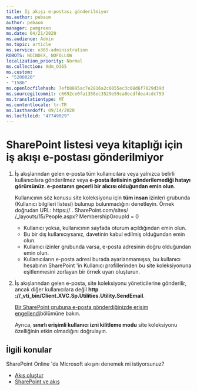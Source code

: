 ```yaml
---
title: İş akışı e-postası gönderilmiyor
ms.author: pebaum
author: pebaum
manager: pamgreen
ms.date: 04/21/2020
ms.audience: Admin
ms.topic: article
ms.service: o365-administration
ROBOTS: NOINDEX, NOFOLLOW
localization_priority: Normal
ms.collection: Adm_O365
ms.custom:
- "5200020"
- "1586"
ms.openlocfilehash: 7efb8895ac7e2816a2c6055ec3c08d6f7029d39d
ms.sourcegitcommit: c6692ce0fa1358ec3529e59ca0ecdfdea4cdc759
ms.translationtype: MT
ms.contentlocale: tr-TR
ms.lasthandoff: 09/14/2020
ms.locfileid: "47749029"
---
```

# <a name="workflow-email-is-not-being-sent-for-a-sharepoint-list-or-library"></a>SharePoint listesi veya kitaplığı için iş akışı e-postası gönderilmiyor

1. İş akışlarından gelen e-posta tüm kullanıcılara veya yalnızca belirli kullanıcılara gönderilmez veya **e-posta iletisinin gönderilemediği hatayı görürsünüz. e-postanın geçerli bir alıcısı olduğundan emin olun**.

    Kullanıcının söz konusu site koleksiyonu için **tüm insan** izinleri grubunda (Kullanıcı bilgileri listesi) bulunup bulunmadığını denetleyin.  Örnek doğrudan URL: https:// <tenant> . SharePoint.com/sites/ <sitename> /_layouts/15/People.aspx? MembershipGroupId = 0

    - Kullanıcı yoksa, kullanıcının sayfada oturum açıldığından emin olun. 
    - Bu bir dış kullanıcıysanız, davetinin kabul edilmiş olduğundan emin olun.
    - Kullanıcı izinler grubunda varsa, e-posta adresinin doğru olduğundan emin olun.
    - Kullanıcıların e-posta adresi burada ayarlanmamışsa, bu kullanıcı hesabının SharePoint 'in Kullanıcı profillerinden bu site koleksiyonuna eşitlenmesini zorlayan bir örnek uyarı oluşturun.
 
2. İş akışlarından gelen e-posta, site koleksiyonu yöneticilerine gönderilir, ancak diğer kullanıcılara değil **http <span>:</span>//_vti_bin/Client.XVC.Sp.Utilities.Utility.SendEmail**.
 

    [Bir SharePoint grubuna e-posta gönderdiğinizde erişim engellendi](https://docs.microsoft.com/sharepoint/support/sharing-and-permissions/access-denied-when-send-an-email-to-groups)bölümüne bakın.

    Ayrıca, **sınırlı erişimli kullanıcı izni kilitleme modu** site koleksiyonu özelliğinin etkin olmadığını doğrulayın.


## <a name="related-topics"></a>İlgili konular
SharePoint Online 'da Microsoft akışını denemek mi istiyorsunuz?
- [Akış oluştur](https://support.office.com/article/Create-a-flow-for-a-list-or-library-in-SharePoint-Online-or-OneDrive-for-Business-a9c3e03b-0654-46af-a254-20252e580d01) 
- [SharePoint ve akış](https://flow.microsoft.com/blog/sharepoint-and-flow/) 


